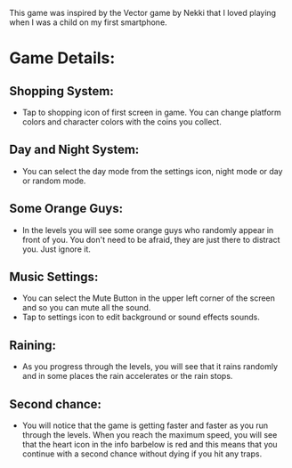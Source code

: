 This game was inspired by the Vector game by Nekki that I loved playing when I was a child on my first smartphone.

# Game Details:
 
## Shopping System:  
- Tap to shopping  icon of first screen in game. You can change platform colors and character colors with the coins  you collect.

## Day and Night System:  
- You can select the day mode from the settings icon,  night mode or day or random mode.

## Some Orange Guys:

- In the levels you will see some orange guys who randomly appear in front of you. You don't need to be afraid, they are just there to distract you. Just ignore it.

## Music Settings:  
- You can select the Mute Button in the upper left corner of the screen and so you can mute all the sound.
- Tap to  settings icon to edit background or sound effects sounds.

## Raining: 
- As you progress through the levels, you will see that it rains randomly and in some places the rain accelerates or the rain stops.

## Second chance:  
- You will notice that the game is getting faster and faster as you run through the levels. When you reach the maximum speed, you will see that the heart icon in the info barbelow is red and this means that you continue with a second chance without dying if you hit any traps.








